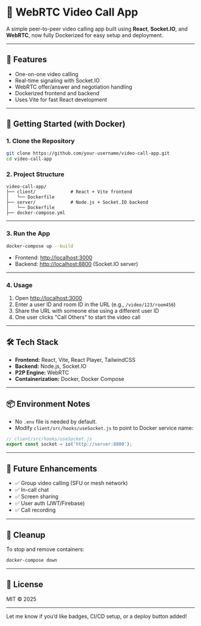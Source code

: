 # 🎥 WebRTC Video Call App

A simple peer-to-peer video calling app built using **React**, **Socket.IO**, and **WebRTC**, now fully Dockerized for easy setup and deployment.

---

## 🚀 Features

- One-on-one video calling
- Real-time signaling with Socket.IO
- WebRTC offer/answer and negotiation handling
- Dockerized frontend and backend
- Uses Vite for fast React development

---

## 🐳 Getting Started (with Docker)

### 1. **Clone the Repository**

```bash
git clone https://github.com/your-username/video-call-app.git
cd video-call-app
```

### 2. **Project Structure**

```
video-call-app/
├── client/             # React + Vite frontend
│   └── Dockerfile
├── server/             # Node.js + Socket.IO backend
│   └── Dockerfile
├── docker-compose.yml
```

---

### 3. **Run the App**

```bash
docker-compose up --build
```

- Frontend: [http://localhost:3000](http://localhost:3000)
- Backend: [http://localhost:8800](http://localhost:8800) (Socket.IO server)

---

### 4. **Usage**

1. Open [http://localhost:3000](http://localhost:3000)
2. Enter a user ID and room ID in the URL (e.g., `/video/123/room456`)
3. Share the URL with someone else using a different user ID
4. One user clicks "Call Others" to start the video call

---

## 🛠 Tech Stack

- **Frontend:** React, Vite, React Player, TailwindCSS
- **Backend:** Node.js, Socket.IO
- **P2P Engine:** WebRTC
- **Containerization:** Docker, Docker Compose

---

## 📦 Environment Notes

- No `.env` file is needed by default.
- Modify `client/src/hooks/useSocket.js` to point to Docker service name:

```js
// client/src/hooks/useSocket.js
export const socket = io('http://server:8800');
```

---

## 🧱 Future Enhancements

- ✅ Group video calling (SFU or mesh network)
- ✅ In-call chat
- ✅ Screen sharing
- ✅ User auth (JWT/Firebase)
- ✅ Call recording

---

## 🧼 Cleanup

To stop and remove containers:

```bash
docker-compose down
```

---

## 📝 License

MIT © 2025

---

Let me know if you’d like badges, CI/CD setup, or a deploy button added!
